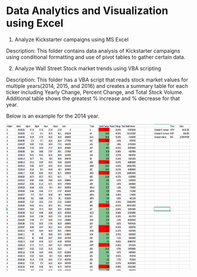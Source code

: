 # Data Analytics and Visualization using Excel  


  
1. Analyze Kickstarter campaigns using MS Excel

Description: This folder contains data analysis of Kickstarter campaigns using conditional formatting and use of pivot tables to gather certain data. 


2. Analyze Wall Street Stock market trends using VBA scripting

Description: This folder has a VBA script that reads stock market values for multiple years(2014, 2015, and 2016) and creates a summary table for each ticker including Yearly Change, Percent Change, and Total Stock Volume. Additional table shows the greatest % increase and % decrease for that year. 

Below is an example for the 2014 year.
<html>
<center>
<img src="https://raw.githubusercontent.com/ying-li-python/Data-Analysis/master/Stock_VBA_analysis/Images/2014-stock.png" height="400" width="800")</center>
        </html>
